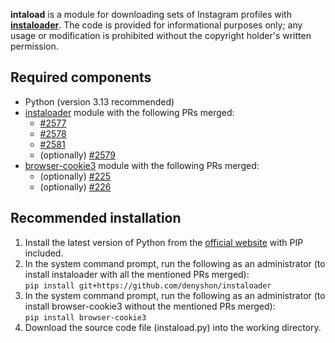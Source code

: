 **intaload** is a module for downloading sets of Instagram profiles with [**instaloader**](https://github.com/instaloader/instaloader). The code is provided for informational purposes only; any usage or modification is prohibited without the copyright holder's written permission.


## Required components
- Python (version 3.13 recommended)
- [instaloader](https://github.com/instaloader/instaloader) module with the following PRs merged:
   * [#2577](https://github.com/instaloader/instaloader/pull/2577)
   * [#2578](https://github.com/instaloader/instaloader/pull/2578)
   * [#2581](https://github.com/instaloader/instaloader/pull/2581)
   * (optionally) [#2579](https://github.com/instaloader/instaloader/pull/2579)
- [browser-cookie3](https://github.com/borisbabic/browser_cookie3) module with the following PRs merged:
   * (optionally) [#225](https://github.com/borisbabic/browser_cookie3/pull/225)
   * (optionally) [#226](https://github.com/borisbabic/browser_cookie3/pull/226)


## Recommended installation
1. Install the latest version of Python from the [official website](https://www.python.org/downloads/) with PIP included.
2. In the system command prompt, run the following as an administrator (to install instaloader with all the mentioned PRs merged):<br/>
   `pip install git+https://github.com/denyshon/instaloader`<br/>
3. In the system command prompt, run the following as an administrator (to install browser-cookie3 without the mentioned PRs merged):<br/>
   `pip install browser-cookie3`<br/>
4. Download the source code file (instaload.py) into the working directory.
